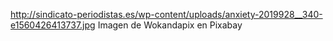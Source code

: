 http://sindicato-periodistas.es/wp-content/uploads/anxiety-2019928__340-e1560426413737.jpg
Imagen de Wokandapix en Pixabay 
